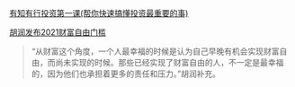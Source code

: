 [有知有行投资第一课(帮你快速搞懂投资最重要的事)](https://youzhiyouxing.cn/curriculum)

[胡润发布2021财富自由门槛](https://www.williamlong.info/archives/6391.html)
>“从财富这个角度，一个人最幸福的时候是认为自己早晚有机会实现财富自由，而尚未实现的时候。那些已经实现了财富自由的人，不一定是最幸福的，因为他们也承担着更多的责任和压力。”胡润补充。
